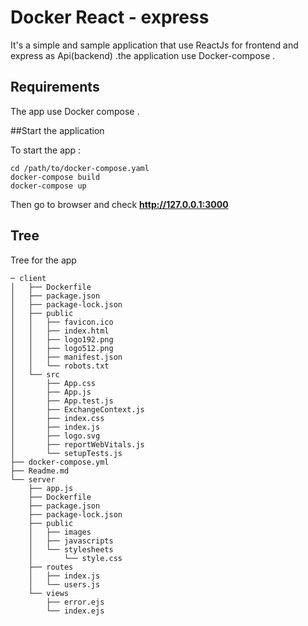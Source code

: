 # Docker React - express 

It's a simple and sample application that use ReactJs for frontend and express as Api(backend) .the application use Docker-compose . 


## Requirements 

The app use Docker compose .

##Start the application

To start the app : 

```bach 
cd /path/to/docker-compose.yaml
docker-compose build
docker-compose up
```

Then go to browser and check **http://127.0.0.1:3000**

## Tree

Tree for the app

```bach 
─ client
│   ├── Dockerfile
│   ├── package.json
│   ├── package-lock.json
│   ├── public
│   │   ├── favicon.ico
│   │   ├── index.html
│   │   ├── logo192.png
│   │   ├── logo512.png
│   │   ├── manifest.json
│   │   └── robots.txt
│   └── src
│       ├── App.css
│       ├── App.js
│       ├── App.test.js
│       ├── ExchangeContext.js
│       ├── index.css
│       ├── index.js
│       ├── logo.svg
│       ├── reportWebVitals.js
│       └── setupTests.js
├── docker-compose.yml
├── Readme.md
└── server
    ├── app.js
    ├── Dockerfile
    ├── package.json
    ├── package-lock.json
    ├── public
    │   ├── images
    │   ├── javascripts
    │   └── stylesheets
    │       └── style.css
    ├── routes
    │   ├── index.js
    │   └── users.js
    └── views
        ├── error.ejs
        └── index.ejs

```


